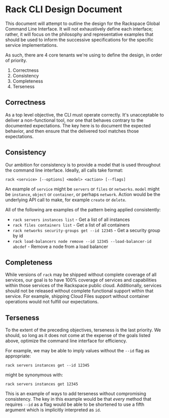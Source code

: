 # Rack CLI Design Document

This document will attempt to outline the design for the Rackspace Global Command Line Interface. It will not exhaustively define each interface; rather, it will focus on the philosophy and representative examples that should be used to inform the successive specifications for the specific service implementations.

As such, there are 4 core tenants we're using to define the design, in order of priority.

1. Correctness
2. Consistency
3. Completeness
4. Terseness

## Correctness

As a top level objective, the CLI must operate correctly. It's unacceptable to deliver a non-functional tool, nor one that behaves contrary to the documented expectations. The key here is to document the expected behavior, and then ensure that the delivered tool matches those expectations.

## Consistency

Our ambition for consistency is to provide a model that is used throughout the command line interface. Ideally, all calls take format:

```
rack <service> [--options] <model> <action> [--flags]
```

An example of `service` might be `servers` or `files` or `networks`. `model` might be `instance`, `object` or `container`, or perhaps `network`. Action would be the underlying API call to make, for example `create` or `delete`.

All of the following are examples of the pattern being applied consistently:

* `rack servers instances list` - Get a list of all instances
* `rack files containers list` - Get a list of all containers
* `rack networks security-groups get --id 12345` - Get a security group by id
* `rack load-balancers node remove --id 12345 --load-balancer-id abcdef` - Remove a node from a load balancer

## Completeness

While versions of `rack` may be shipped without complete coverage of all services, our goal is to have 100% coverage of services and capabilities within those services of the Rackspace public cloud. Additionally, services should not be released without complete functional support within that service. For example, shipping Cloud Files support without container operations would not fulfill our expectations.

## Terseness

To the extent of the preceding objectives, terseness is the last priority. We should, so long as it does not come at the expense of the goals listed above, optimize the command line interface for efficiency.

For example, we may be able to imply values without the `--id` flag as appropriate:

```
rack servers instances get --id 12345
```

might be synonymous with:

```
rack servers instances get 12345
```

This is an example of ways to add terseness without compromising consistency. The key in this example would be that *every* method that requires `--id` as a flag would be able to be shortened to use a fifth argument which is implicitly interpreted as `id`.

